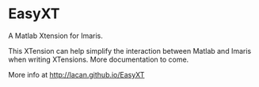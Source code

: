EasyXT
======

A Matlab Xtension for Imaris. 

This XTension can help simplify the interaction between Matlab and Imaris when writing XTensions. More documentation to come.

More info at http://lacan.github.io/EasyXT
